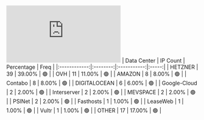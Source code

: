 ![Diagramm](https://github.com/obajay/StateSync-snapshots/blob/main/Projects/Kyve/1/README.md)
| Data Center | IP Count | Percentage | Freq |
|:------------:|:--------:|:-----------:|:-----:|
| HETZNER | 39 | 39.00% | 🟢 |
| OVH | 11 | 11.00% | 🟢 |
| AMAZON | 8 | 8.00% | 🟢 |
| Contabo | 8 | 8.00% | 🟢 |
| DIGITALOCEAN | 6 | 6.00% | 🟢 |
| Google-Cloud | 2 | 2.00% | 🟢 |
| Interserver | 2 | 2.00% | 🟢 |
| MEVSPACE | 2 | 2.00% | 🟢 |
| PSINet | 2 | 2.00% | 🟢 |
| Fasthosts | 1 | 1.00% | 🟢 |
| LeaseWeb | 1 | 1.00% | 🟢 |
| Vultr | 1 | 1.00% | 🟢 |
| OTHER | 17 | 17.00% | 🟢 |
